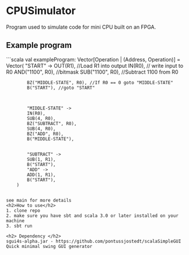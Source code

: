 <h1>CPUSimulator</h1>
Program used to simulate code for mini CPU built on an FPGA.


<h2>Example program</h2>
```scala
val exampleProgram: Vector[Operation | (Address, Operation)] = Vector(
            "START" -> 
            OUT(R1), //Load R1 into output
            IN(R0),  // write input to R0
            AND("1100", R0), //bitmask
            SUB("1100", R0), //Subtract 1100 from R0

            BZ("MIDDLE-STATE", R0), //If R0 == 0 goto "MIDDLE-STATE"
            B("START"), //goto "START"


            
            "MIDDLE-STATE" -> 
            IN(R0),
            SUB(4, R0),
            BZ("SUBTRACT", R0),
            SUB(4, R0),
            BZ("ADD", R0),
            B("MIDDLE-STATE"),

            
            "SUBTRACT" ->
            SUB(1, R1),
            B("START"),
            "ADD" ->
            ADD(1, R1),
            B("START"),
        )
```

see main for more details
<h2>How to use</h2>
1. clone repo
2. make sure you have sbt and scala 3.0 or later installed on your machine
3. sbt run

<h2> Dependency </h2>
sgui4s-alpha.jar - https://github.com/pontussjostedt/scalaSimpleGUI
Quick minimal swing GUI generator
